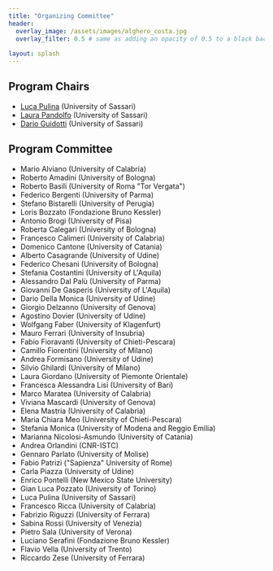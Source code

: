```yaml
---
title: "Organizing Committee"
header:
  overlay_image: /assets/images/alghero_costa.jpg
  overlay_filter: 0.5 # same as adding an opacity of 0.5 to a black background
  
layout: splash
---
```


## Program Chairs
- [Luca Pulina](https://www.uniss.it/ugov/person/200) (University of Sassari)
- [Laura Pandolfo](https://www.uniss.it/ugov/person/11661) (University of Sassari)
- [Dario Guidotti](https://www.uniss.it/it/ugov/person/109416) (University of Sassari)

## Program Committee

- Mario Alviano (University of Calabria)
- Roberto Amadini (University of Bologna)
- Roberto Basili (University of Roma "Tor Vergata")
- Federico Bergenti (University of Parma)
- Stefano Bistarelli (University of Perugia)
- Loris Bozzato (Fondazione Bruno Kessler)
- Antonio Brogi (University of Pisa)
- Roberta Calegari (University of Bologna)
- Francesco Calimeri (University of Calabria)
- Domenico Cantone (University of Catania)
- Alberto Casagrande (University of Udine)
- Federico Chesani (University of Bologna)
- Stefania Costantini (University of L'Aquila)
- Alessandro Dal Palù (University of Parma)
- Giovanni De Gasperis (University of L'Aquila)
- Dario Della Monica (University of Udine)
- Giorgio Delzanno (University of Genova)
- Agostino Dovier (University of Udine)
- Wolfgang Faber (University of Klagenfurt)
- Mauro Ferrari (University of Insubria)
- Fabio Fioravanti (University of Chieti-Pescara)
- Camillo Fiorentini (University of Milano)
- Andrea Formisano (University of Udine)
- Silvio Ghilardi (University of Milano)
- Laura Giordano (University of Piemonte Orientale)
- Francesca Alessandra Lisi (University of Bari)
- Marco Maratea (University of Calabria)
- Viviana Mascardi (University of Genova)
- Elena Mastria (University of Calabria)
- Maria Chiara Meo (University of Chieti-Pescara)
- Stefania Monica (University of Modena and Reggio Emilia)
- Marianna Nicolosi-Asmundo (University of Catania)
- Andrea Orlandini (CNR-ISTC)
- Gennaro Parlato (University of Molise)
- Fabio Patrizi ("Sapienza" University of Rome)
- Carla Piazza (University of Udine)
- Enrico Pontelli (New Mexico State University)
- Gian Luca Pozzato (University of Torino)
- Luca Pulina (University of Sassari)
- Francesco Ricca (University of Calabria)
- Fabrizio Riguzzi (University of Ferrara)
- Sabina Rossi (University of Venezia)
- Pietro Sala (University of Verona)
- Luciano Serafini (Fondazione Bruno Kessler)
- Flavio Vella (University of Trento)
- Riccardo Zese (University of Ferrara)
